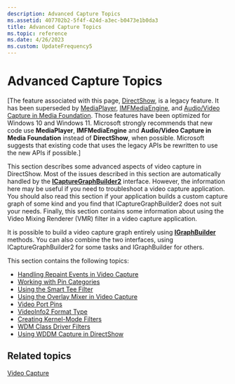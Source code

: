 ```yaml
---
description: Advanced Capture Topics
ms.assetid: 407702b2-5f4f-424d-a3ec-b0473e1b0da3
title: Advanced Capture Topics
ms.topic: reference
ms.date: 4/26/2023
ms.custom: UpdateFrequency5
---
```


# Advanced Capture Topics

\[The feature associated with this page, [DirectShow](/windows/win32/directshow/directshow), is a legacy feature. It has been superseded by [MediaPlayer](/uwp/api/Windows.Media.Playback.MediaPlayer), [IMFMediaEngine](/windows/win32/api/mfmediaengine/nn-mfmediaengine-imfmediaengine), and [Audio/Video Capture in Media Foundation](/windows/win32/medfound/audio-video-capture-in-media-foundation). Those features have been optimized for Windows 10 and Windows 11. Microsoft strongly recommends that new code use **MediaPlayer**, **IMFMediaEngine** and **Audio/Video Capture in Media Foundation** instead of **DirectShow**, when possible. Microsoft suggests that existing code that uses the legacy APIs be rewritten to use the new APIs if possible.\]

This section describes some advanced aspects of video capture in DirectShow. Most of the issues described in this section are automatically handled by the [**ICaptureGraphBuilder2**](/windows/desktop/api/Strmif/nn-strmif-icapturegraphbuilder2) interface. However, the information here may be useful if you need to troubleshoot a video capture application. You should also read this section if your application builds a custom capture graph of some kind and you find that ICaptureGraphBuilder2 does not suit your needs. Finally, this section contains some information about using the Video Mixing Renderer (VMR) filter in a video capture application.

It is possible to build a video capture graph entirely using [**IGraphBuilder**](/windows/desktop/api/Strmif/nn-strmif-igraphbuilder) methods. You can also combine the two interfaces, using ICaptureGraphBuilder2 for some tasks and IGraphBuilder for others.

This section contains the following topics:

-   [Handling Repaint Events in Video Capture](handling-repaint-events-in-video-capture.md)
-   [Working with Pin Categories](working-with-pin-categories.md)
-   [Using the Smart Tee Filter](using-the-smart-tee-filter.md)
-   [Using the Overlay Mixer in Video Capture](using-the-overlay-mixer-in-video-capture.md)
-   [Video Port Pins](video-port-pins.md)
-   [VideoInfo2 Format Type](videoinfo2-format-type.md)
-   [Creating Kernel-Mode Filters](creating-kernel-mode-filters.md)
-   [WDM Class Driver Filters](wdm-class-driver-filters.md)
-   [Using WDDM Capture in DirectShow](using-wddm-capture-in-directshow.md)

## Related topics

<dl> <dt>

[Video Capture](video-capture.md)
</dt> </dl>

 

 



